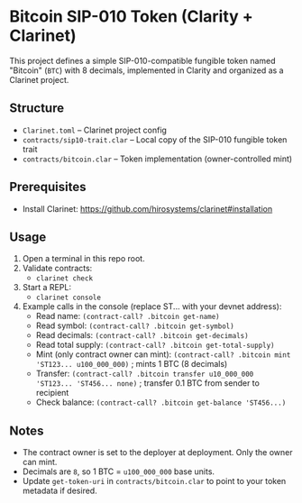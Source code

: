# Bitcoin SIP-010 Token (Clarity + Clarinet)

This project defines a simple SIP-010-compatible fungible token named "Bitcoin" (`BTC`) with 8 decimals, implemented in Clarity and organized as a Clarinet project.

## Structure
- `Clarinet.toml` – Clarinet project config
- `contracts/sip10-trait.clar` – Local copy of the SIP-010 fungible token trait
- `contracts/bitcoin.clar` – Token implementation (owner-controlled mint)

## Prerequisites
- Install Clarinet: https://github.com/hirosystems/clarinet#installation

## Usage
1. Open a terminal in this repo root.
2. Validate contracts:
   - `clarinet check`
3. Start a REPL:
   - `clarinet console`
4. Example calls in the console (replace ST... with your devnet address):
   - Read name: `(contract-call? .bitcoin get-name)`
   - Read symbol: `(contract-call? .bitcoin get-symbol)`
   - Read decimals: `(contract-call? .bitcoin get-decimals)`
   - Read total supply: `(contract-call? .bitcoin get-total-supply)`
   - Mint (only contract owner can mint): `(contract-call? .bitcoin mint 'ST123... u100_000_000)` ; mints 1 BTC (8 decimals)
   - Transfer: `(contract-call? .bitcoin transfer u10_000_000 'ST123... 'ST456... none)` ; transfer 0.1 BTC from sender to recipient
   - Check balance: `(contract-call? .bitcoin get-balance 'ST456...)`

## Notes
- The contract owner is set to the deployer at deployment. Only the owner can mint.
- Decimals are `8`, so 1 BTC = `u100_000_000` base units.
- Update `get-token-uri` in `contracts/bitcoin.clar` to point to your token metadata if desired.
